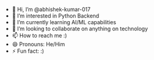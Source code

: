 - 👋 Hi, I’m @abhishek-kumar-017
- 👀 I’m interested in Python Backend 
- 🌱 I’m currently learning AI/ML capabilities
- 💞️ I’m looking to collaborate on anything on technology 
- 📫 How to reach me :)
- 😄 Pronouns: He/Him
- ⚡ Fun fact: :)

<!---
abhishek-kumar-017/abhishek-kumar-017 is a ✨ special ✨ repository because its `README.md` (this file) appears on your GitHub profile.
You can click the Preview link to take a look at your changes.
--->
